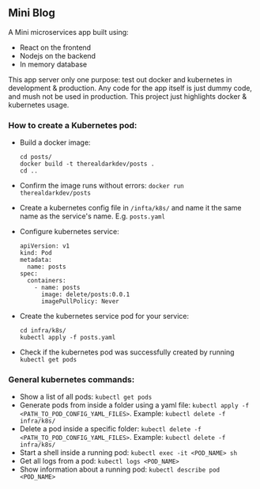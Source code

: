 ## Mini Blog

A Mini microservices app built using:

- React on the frontend
- Nodejs on the backend
- In memory database

This app server only one purpose: test out docker and kubernetes in development & production. Any code for the app itself is just dummy code, and mush not be used in production. This project just highlights docker & kubernetes usage.

### How to create a Kubernetes pod:

- Build a docker image:
  ```
  cd posts/
  docker build -t therealdarkdev/posts .
  cd ..
  ```
- Confirm the image runs without errors:
  `docker run therealdarkdev/posts`
- Create a kubernetes config file in `/infta/k8s/` and name it the same name as the service's name. E.g. `posts.yaml`
- Configure kubernetes service:

  ```
  apiVersion: v1
  kind: Pod
  metadata:
    name: posts
  spec:
    containers:
      - name: posts
        image: delete/posts:0.0.1
        imagePullPolicy: Never
  ```

- Create the kubernetes service pod for your service:

  ```
  cd infra/k8s/
  kubectl apply -f posts.yaml
  ```

- Check if the kubernetes pod was successfully created by running `kubectl get pods`

### General kubernetes commands:

- Show a list of all pods: `kubectl get pods`
- Generate pods from inside a folder using a yaml file: `kubectl apply -f <PATH_TO_POD_CONFIG_YAML_FILES>`. Example: `kubectl delete -f infra/k8s/`
- Delete a pod inside a specific folder: `kubectl delete -f <PATH_TO_POD_CONFIG_YAML_FILES>`. Example: `kubectl delete -f infra/k8s/`
- Start a shell inside a running pod: `kubectl exec -it <POD_NAME> sh`
- Get all logs from a pod: `kubectl logs <POD_NAME>`
- Show information about a running pod: `kubectl describe pod <POD_NAME>`
